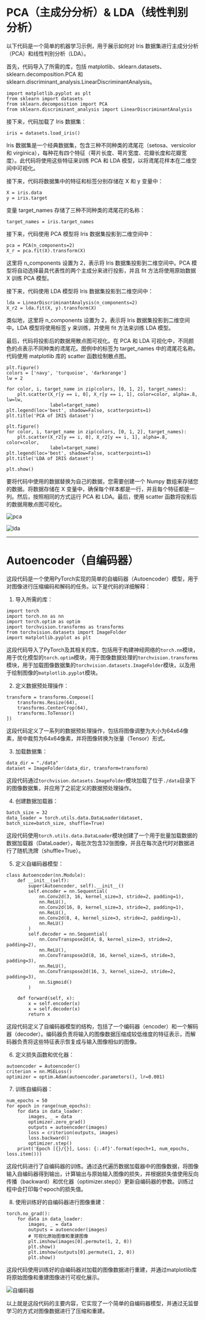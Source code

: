 # PCA（主成分分析）& LDA（线性判别分析）



以下代码是一个简单的机器学习示例，用于展示如何对 Iris 数据集进行主成分分析（PCA）和线性判别分析（LDA）。

首先，代码导入了所需的库，包括 matplotlib、sklearn.datasets、sklearn.decomposition.PCA 和 sklearn.discriminant_analysis.LinearDiscriminantAnalysis。

```
import matplotlib.pyplot as plt
from sklearn import datasets
from sklearn.decomposition import PCA
from sklearn.discriminant_analysis import LinearDiscriminantAnalysis
```

接下来，代码加载了 Iris 数据集：

```
iris = datasets.load_iris()
```

Iris 数据集是一个经典数据集，包含三种不同种类的鸢尾花（setosa、versicolor 和 virginica），每种花有四个特征（萼片长度、萼片宽度、花瓣长度和花瓣宽度）。此代码将使用这些特征来训练 PCA 和 LDA 模型，以将鸢尾花样本在二维空间中可视化。

接下来，代码将数据集中的特征和标签分别存储在 X 和 y 变量中：

```
X = iris.data
y = iris.target
```

变量 target_names 存储了三种不同种类的鸢尾花的名称：

```
target_names = iris.target_names
```

接下来，代码使用 PCA 模型将 Iris 数据集投影到二维空间中：

```
pca = PCA(n_components=2)
X_r = pca.fit(X).transform(X)
```

这里将 n_components 设置为 2，表示将 Iris 数据集投影到二维空间中。PCA 模型将自动选择最具代表性的两个主成分来进行投影，并且 fit 方法将使用原始数据 X 训练 PCA 模型。

接下来，代码使用 LDA 模型将 Iris 数据集投影到二维空间中：

```
lda = LinearDiscriminantAnalysis(n_components=2)
X_r2 = lda.fit(X, y).transform(X)
```

类似地，这里将 n_components 设置为 2，表示将 Iris 数据集投影到二维空间中。LDA 模型将使用标签 y 来训练，并使用 fit 方法来训练 LDA 模型。

最后，代码将投影后的数据用散点图可视化。在 PCA 和 LDA 可视化中，不同颜色的点表示不同种类的鸢尾花。图例中的标签为 target_names 中的鸢尾花名称。代码使用 matplotlib 库的 scatter 函数绘制散点图。

```
plt.figure()
colors = ['navy', 'turquoise', 'darkorange']
lw = 2

for color, i, target_name in zip(colors, [0, 1, 2], target_names):
    plt.scatter(X_r[y == i, 0], X_r[y == i, 1], color=color, alpha=.8, lw=lw,
                label=target_name)
plt.legend(loc='best', shadow=False, scatterpoints=1)
plt.title('PCA of IRIS dataset')

plt.figure()
for color, i, target_name in zip(colors, [0, 1, 2], target_names):
    plt.scatter(X_r2[y == i, 0], X_r2[y == i, 1], alpha=.8, color=color,
                label=target_name)
plt.legend(loc='best', shadow=False, scatterpoints=1)
plt.title('LDA of IRIS dataset')

plt.show()
```

要将代码中使用的数据替换为自己的数据，您需要创建一个 Numpy 数组来存储您的数据。将数据存储在 X 变量中，确保每个样本都是一行，并且每个特征都是一列。然后，按照相同的方式运行 PCA 和 LDA。最后，使用 scatter 函数将投影后的数据用散点图可视化。

![pca](assets/pca.png)

![lda](assets/lda.png)

---

# Autoencoder（自编码器）


这段代码是一个使用PyTorch实现的简单的自编码器（Autoencoder）模型，用于对图像进行压缩编码和解码的任务。以下是代码的详细解释：

1. 导入所需的库：

```
import torch
import torch.nn as nn
import torch.optim as optim
import torchvision.transforms as transforms
from torchvision.datasets import ImageFolder
import matplotlib.pyplot as plt
```

这段代码导入了PyTorch及其相关的库，包括用于构建神经网络的`torch.nn`模块，用于优化模型的`torch.optim`模块，用于图像数据处理的`torchvision.transforms`模块，用于加载图像数据集的`torchvision.datasets.ImageFolder`模块，以及用于绘制图像的`matplotlib.pyplot`模块。

2. 定义数据预处理操作：

```
transform = transforms.Compose([
    transforms.Resize(64),
    transforms.CenterCrop(64),
    transforms.ToTensor()
])
```

这段代码定义了一系列的数据预处理操作，包括将图像调整为大小为64x64像素，居中裁剪为64x64像素，并将图像转换为张量（Tensor）形式。

3. 加载数据集：

```
data_dir = "./data"
dataset = ImageFolder(data_dir, transform=transform)
```

这段代码通过`torchvision.datasets.ImageFolder`模块加载了位于`./data`目录下的图像数据集，并应用了之前定义的数据预处理操作。

4. 创建数据加载器：

```
batch_size = 32
data_loader = torch.utils.data.DataLoader(dataset, batch_size=batch_size, shuffle=True)
```

这段代码使用`torch.utils.data.DataLoader`模块创建了一个用于批量加载数据的数据加载器（DataLoader），每批次包含32张图像，并且在每次迭代时对数据进行了随机洗牌（shuffle=True）。

5. 定义自编码器模型：

```
class Autoencoder(nn.Module):
    def __init__(self):
        super(Autoencoder, self).__init__()
        self.encoder = nn.Sequential(
            nn.Conv2d(3, 16, kernel_size=3, stride=2, padding=1),
            nn.ReLU(),
            nn.Conv2d(16, 8, kernel_size=3, stride=2, padding=1),
            nn.ReLU(),
            nn.Conv2d(8, 4, kernel_size=3, stride=2, padding=1),
            nn.ReLU()
        )
        self.decoder = nn.Sequential(
            nn.ConvTranspose2d(4, 8, kernel_size=3, stride=2, padding=2),
            nn.ReLU(),
            nn.ConvTranspose2d(8, 16, kernel_size=5, stride=3, padding=3),
            nn.ReLU(),
            nn.ConvTranspose2d(16, 3, kernel_size=2, stride=2, padding=3),
            nn.Sigmoid()
        )

    def forward(self, x):
        x = self.encoder(x)
        x = self.decoder(x)
        return x
```

这段代码定义了自编码器模型的结构，包括了一个编码器（encoder）和一个解码器（decoder）。编码器负责将输入的图像数据压缩成较低维度的特征表示，而解码器负责将这些特征表示恢复成与输入图像相似的图像。

6. 定义损失函数和优化器：

```
autoencoder = Autoencoder()
criterion = nn.MSELoss()
optimizer = optim.Adam(autoencoder.parameters(), lr=0.001)
```

7. 训练自编码器：

```
num_epochs = 50
for epoch in range(num_epochs):
    for data in data_loader:
        images, _ = data
        optimizer.zero_grad()
        outputs = autoencoder(images)
        loss = criterion(outputs, images)
        loss.backward()
        optimizer.step()
    print('Epoch [{}/{}], Loss: {:.4f}'.format(epoch+1, num_epochs, loss.item()))
```

这段代码进行了自编码器的训练。通过迭代遍历数据加载器中的图像数据，将图像输入自编码器得到输出，计算输出与原始输入图像的损失，并根据损失值使用反向传播（backward）和优化器（optimizer.step()）更新自编码器的参数。训练过程中会打印每个epoch的损失值。

8. 使用训练好的自编码器进行图像重建：

```
torch.no_grad():
    for data in data_loader:
        images, _ = data
        outputs = autoencoder(images)
        # 可视化原始图像和重建图像
        plt.imshow(images[0].permute(1, 2, 0))
        plt.show()
        plt.imshow(outputs[0].permute(1, 2, 0))
        plt.show()
```

这段代码使用训练好的自编码器对加载的图像数据进行重建，并通过matplotlib库将原始图像和重建图像进行可视化展示。

![自编码器](assets/自编码器-16815433958071.png)

以上就是这段代码的主要内容，它实现了一个简单的自编码器模型，并通过无监督学习的方式对图像数据进行了压缩和重建。

